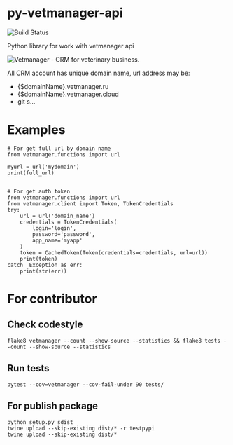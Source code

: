 # py-vetmanager-api

![Build Status](https://github.com/otis22/PyVetmanagerApi/workflows/Python%20package/badge.svg)

Python library for work with vetmanager api

![Vetmanager](https://vetmanager.ru) - CRM for veterinary business. 

All CRM account has unique domain name, url address may be:

* {$domainName}.vetmanager.ru
* {$domainName}.vetmanager.cloud
* git s...

# Examples

```
# For get full url by domain name
from vetmanager.functions import url

myurl = url('mydomain')
print(full_url)
```

```

# For get auth token
from vetmanager.functions import url
from vetmanager.client import Token, TokenCredentials
try:
    url = url('domain_name')
    credentials = TokenCredentials(
        login='login',
        password='password',
        app_name='myapp'
    )
    token = CachedToken(Token(credentials=credentials, url=url))
    print(token)
catch  Exception as err: 
    print(str(err))
```


# For contributor

## Check codestyle

```
flake8 vetmanager --count --show-source --statistics && flake8 tests --count --show-source --statistics
```

## Run tests

```pytest --cov=vetmanager --cov-fail-under 90 tests/```

## For publish package

```
python setup.py sdist
twine upload --skip-existing dist/* -r testpypi
twine upload --skip-existing dist/*
```